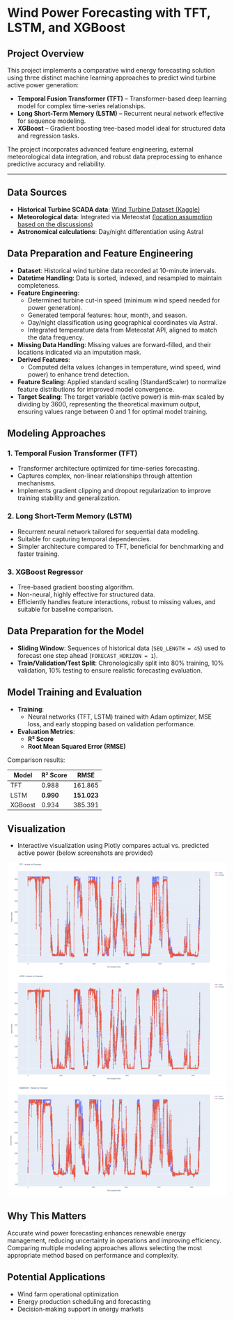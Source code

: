 # Wind Power Forecasting with TFT, LSTM, and XGBoost

## Project Overview

This project implements a comparative wind energy forecasting solution using three distinct machine learning approaches to predict wind turbine active power generation:

- **Temporal Fusion Transformer (TFT)** – Transformer-based deep learning model for complex time-series relationships.
- **Long Short-Term Memory (LSTM)** – Recurrent neural network effective for sequence modeling.
- **XGBoost** – Gradient boosting tree-based model ideal for structured data and regression tasks.

The project incorporates advanced feature engineering, external meteorological data integration, and robust data preprocessing to enhance predictive accuracy and reliability.

---

## Data Sources

- **Historical Turbine SCADA data**: [Wind Turbine Dataset (Kaggle)](https://www.kaggle.com/datasets/berkerisen/wind-turbine-scada-dataset)
- **Meteorological data**: Integrated via Meteostat [(location assumption based on the discussions)](https://www.kaggle.com/datasets/berkerisen/wind-turbine-scada-dataset/discussion/86526)
- **Astronomical calculations**: Day/night differentiation using Astral

## Data Preparation and Feature Engineering

- **Dataset**: Historical wind turbine data recorded at 10-minute intervals.
- **Datetime Handling**: Data is sorted, indexed, and resampled to maintain completeness.
- **Feature Engineering**:
  - Determined turbine cut-in speed (minimum wind speed needed for power generation).
  - Generated temporal features: hour, month, and season.
  - Day/night classification using geographical coordinates via Astral.
  - Integrated temperature data from Meteostat API, aligned to match the data frequency.
- **Missing Data Handling**: Missing values are forward-filled, and their locations indicated via an imputation mask.
- **Derived Features**:
  - Computed delta values (changes in temperature, wind speed, wind power) to enhance trend detection.
- **Feature Scaling**: Applied standard scaling (StandardScaler) to normalize feature distributions for improved model convergence.
- **Target Scaling**: The target variable (active power) is min-max scaled by dividing by 3600, representing the theoretical maximum output, ensuring values range between 0 and 1 for optimal model training.

## Modeling Approaches

### 1. Temporal Fusion Transformer (TFT)

- Transformer architecture optimized for time-series forecasting.
- Captures complex, non-linear relationships through attention mechanisms.
- Implements gradient clipping and dropout regularization to improve training stability and generalization.

### 2. Long Short-Term Memory (LSTM)

- Recurrent neural network tailored for sequential data modeling.
- Suitable for capturing temporal dependencies.
- Simpler architecture compared to TFT, beneficial for benchmarking and faster training.

### 3. XGBoost Regressor

- Tree-based gradient boosting algorithm.
- Non-neural, highly effective for structured data.
- Efficiently handles feature interactions, robust to missing values, and suitable for baseline comparison.

## Data Preparation for the Model

- **Sliding Window**: Sequences of historical data (`SEQ_LENGTH = 45`) used to forecast one step ahead (`FORECAST_HORIZON = 1`).
- **Train/Validation/Test Split**: Chronologically split into 80% training, 10% validation, 10% testing to ensure realistic forecasting evaluation.

## Model Training and Evaluation

- **Training**:
  - Neural networks (TFT, LSTM) trained with Adam optimizer, MSE loss, and early stopping based on validation performance.
- **Evaluation Metrics**:
  - **R² Score**
  - **Root Mean Squared Error (RMSE)**

Comparison results:

| Model   | R² Score   | RMSE        |
|---------|------------|-------------|
| TFT     |   0.988    |   161.865   |
| LSTM    | **0.990**  | **151.023** |
| XGBoost |   0.934    |   385.391   |

## Visualization

- Interactive visualization using Plotly compares actual vs. predicted active power (below screenshots are provided)

![TFT](tft.png)
![LSTM](lstm.png)
![XGBOOST](xgboost.png)

## Why This Matters

Accurate wind power forecasting enhances renewable energy management, reducing uncertainty in operations and improving efficiency. Comparing multiple modeling approaches allows selecting the most appropriate method based on performance and complexity.

## Potential Applications

- Wind farm operational optimization
- Energy production scheduling and forecasting
- Decision-making support in energy markets
